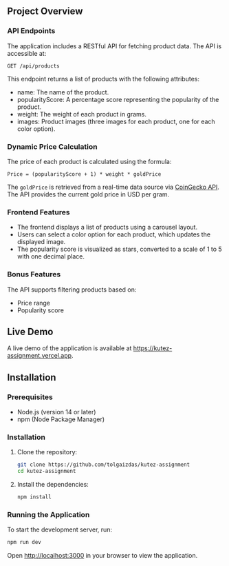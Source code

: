 ## Project Overview

### API Endpoints
The application includes a RESTful API for fetching product data. The API is accessible at:
```
GET /api/products
```
This endpoint returns a list of products with the following attributes:
- name: The name of the product.
- popularityScore: A percentage score representing the popularity of the product.
- weight: The weight of each product in grams.
- images: Product images (three images for each product, one for each color option).

### Dynamic Price Calculation
The price of each product is calculated using the formula:
```
Price = (popularityScore + 1) * weight * goldPrice
```
The `goldPrice` is retrieved from a real-time data source via [CoinGecko API](https://www.coingecko.com/). The API provides the current gold price in USD per gram.

### Frontend Features
- The frontend displays a list of products using a carousel layout.
- Users can select a color option for each product, which updates the displayed image.
- The popularity score is visualized as stars, converted to a scale of 1 to 5 with one decimal place.

### Bonus Features
The API supports filtering products based on:
- Price range
- Popularity score

## Live Demo

A live demo of the application is available at https://kutez-assignment.vercel.app.

## Installation

### Prerequisites
- Node.js (version 14 or later)
- npm (Node Package Manager)

### Installation
1. Clone the repository:
   ```bash
   git clone https://github.com/tolgaizdas/kutez-assignment
   cd kutez-assignment
   ```

2. Install the dependencies:
   ```bash
   npm install
   ```

### Running the Application
To start the development server, run:
```bash
npm run dev
```
Open [http://localhost:3000](http://localhost:3000) in your browser to view the application.
